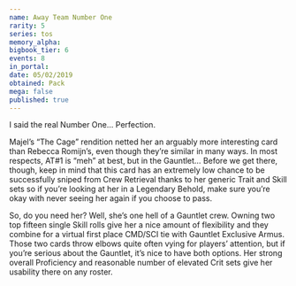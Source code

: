 ```yaml
---
name: Away Team Number One
rarity: 5
series: tos
memory_alpha:
bigbook_tier: 6
events: 8
in_portal:
date: 05/02/2019
obtained: Pack
mega: false
published: true
---
```


I said the real Number One… Perfection.

Majel’s “The Cage” rendition netted her an arguably more interesting card than Rebecca Romijn’s, even though they’re similar in many ways. In most respects, AT#1 is “meh” at best, but in the Gauntlet… Before we get there, though, keep in mind that this card has an extremely low chance to be successfully sniped from Crew Retrieval thanks to her generic Trait and Skill sets so if you’re looking at her in a Legendary Behold, make sure you’re okay with never seeing her again if you choose to pass.

So, do you need her? Well, she’s one hell of a Gauntlet crew. Owning two top fifteen single Skill rolls give her a nice amount of flexibility and they combine for a virtual first place CMD/SCI tie with Gauntlet Exclusive Armus. Those two cards throw elbows quite often vying for players’ attention, but if you’re serious about the Gauntlet, it’s nice to have both options. Her strong overall Proficiency and reasonable number of elevated Crit sets give her usability there on any roster.
